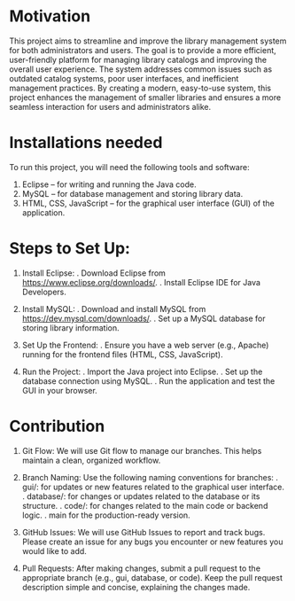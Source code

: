 # Motivation 
This project aims to streamline and improve the library management system for both administrators and users. The goal is to provide a more efficient, user-friendly platform for managing library catalogs and improving the overall user experience. The system addresses common issues such as outdated catalog systems, poor user interfaces, and inefficient management practices. By creating a modern, easy-to-use system, this project enhances the management of smaller libraries and ensures a more seamless interaction for users and administrators alike.


# Installations needed
To run this project, you will need the following tools and software:
1. Eclipse – for writing and running the Java code.
2. MySQL – for database management and storing library data.
3. HTML, CSS, JavaScript – for the graphical user interface (GUI) of the application.

# Steps to Set Up:
1. Install Eclipse:
  . Download Eclipse from https://www.eclipse.org/downloads/.
  . Install Eclipse IDE for Java Developers.
   
2. Install MySQL:
   . Download and install MySQL from https://dev.mysql.com/downloads/.
   . Set up a MySQL database for storing library information.

3. Set Up the Frontend:
   . Ensure you have a web server (e.g., Apache) running for the frontend files (HTML, CSS, JavaScript).

4. Run the Project:
  . Import the Java project into Eclipse.
  . Set up the database connection using MySQL.
  . Run the application and test the GUI in your browser.

# Contribution 
1. Git Flow:
   We will use Git flow to manage our branches. This helps maintain a clean, organized workflow.

2. Branch Naming:
Use the following naming conventions for branches:
. gui/<feature-name>:  for updates or new features related to the graphical user interface.
. database/<feature-name>: for changes or updates related to the database or its structure.
. code/<feature-name>:  for changes related to the main code or backend logic.
. main for the production-ready version.
   
3. GitHub Issues:
   We will use GitHub Issues to report and track bugs. Please create an issue for any bugs you encounter or new features you would like to add.

4. Pull Requests:
   After making changes, submit a pull request to the appropriate branch (e.g., gui, database, or code). Keep the pull request description simple and concise, explaining the changes made.


